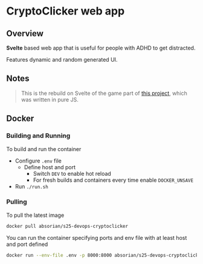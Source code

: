 # CryptoClicker web app

## Overview

**Svelte** based web app that is useful for people with ADHD to get distracted.

Features dynamic and random generated UI.

## Notes

>This is the rebuild on Svelte of the game part of [this project](https://github.com/absorian/cryptoclicker), which was written in pure JS.

## Docker

### Building and Running

To build and run the container

- Configure `.env` file
  - Define host and port
    - Switch `DEV` to enable hot reload
    - For fresh builds and containers every time enable `DOCKER_UNSAVE`
- Run `./run.sh`

### Pulling

To pull the latest image

```bash
docker pull absorian/s25-devops-cryptoclicker
```

You can run the container specifying ports and env file with at least host and port defined

```bash
docker run --env-file .env -p 8000:8000 absorian/s25-devops-cryptoclicker
```
